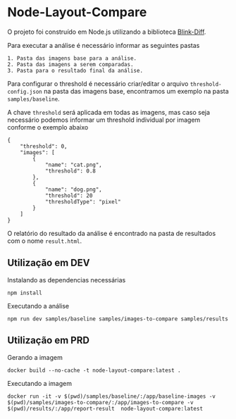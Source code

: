 # Node-Layout-Compare

O projeto foi construído em Node.js utilizando a biblioteca [Blink-Diff](https://github.com/yahoo/blink-diff).

Para executar a análise é necessário informar as seguintes pastas
```
1. Pasta das imagens base para a análise.
2. Pasta das imagens a serem comparadas.
3. Pasta para o resultado final da análise.
```

Para configurar o threshold é necessário criar/editar o arquivo `threshold-config.json` na pasta das imagens base, encontramos um exemplo na pasta `samples/baseline`.

A chave `threshold` será aplicada em todas as imagens, mas caso seja necessário podemos informar um threshold individual por imagem conforme o exemplo abaixo
```
{
    "threshold": 0,
    "images": [
        {
            "name": "cat.png",
            "threshold": 0.8
        },
        {
            "name": "dog.png",
            "threshold": 20
            "thresholdType": "pixel"
        }
    ]
}
```

O relatório do resultado da análise é encontrado na pasta de resultados com o nome `result.html`.

## Utilização em DEV
Instalando as dependencias necessárias
```
npm install
```
Executando a análise 
```
npm run dev samples/baseline samples/images-to-compare samples/results    
```

## Utilização em PRD
Gerando a imagem
```
docker build --no-cache -t node-layout-compare:latest .
```
Executando a imagem
```
docker run -it -v $(pwd)/samples/baseline/:/app/baseline-images -v $(pwd)/samples/images-to-compare/:/app/images-to-compare -v $(pwd)/results/:/app/report-result  node-layout-compare:latest
```

